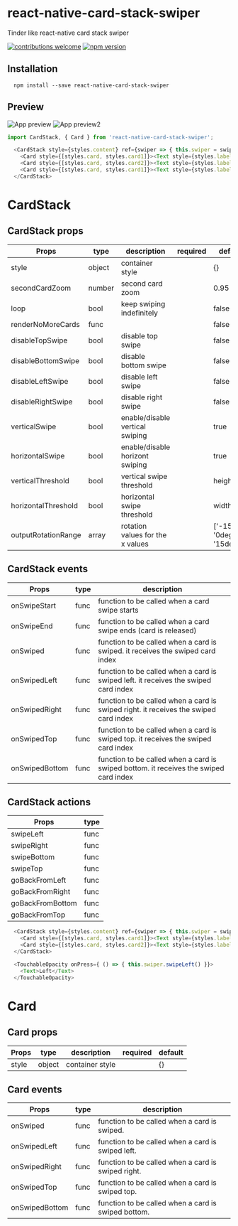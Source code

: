 # react-native-card-stack-swiper
Tinder like react-native card stack swiper

[![contributions welcome](https://img.shields.io/badge/contributions-welcome-brightgreen.svg?style=flat)](https://github.com/dwyl/react-native-card-stack-swiper/issues)
[![npm version](https://badge.fury.io/js/react-native-card-stack-swiper.svg)](https://badge.fury.io/js/react-native-card-stack-swiper)

## Installation

```
  npm install --save react-native-card-stack-swiper
```

## Preview

![App preview](/animation.gif)
![App preview2](/animation2.gif)

```javascript
import CardStack, { Card } from 'react-native-card-stack-swiper';
```

```javascript
  <CardStack style={styles.content} ref={swiper => { this.swiper = swiper }}>
    <Card style={[styles.card, styles.card1]}><Text style={styles.label}>A</Text></Card>
    <Card style={[styles.card, styles.card2]}><Text style={styles.label}>B</Text></Card>
    <Card style={[styles.card, styles.card1]}><Text style={styles.label}>C</Text></Card>
  </CardStack>
```

# CardStack

## CardStack props
| Props               | type          | description                     | required      | default       |
| --------------------| ------------- | --------------------------------| ------------- | ------------- |
| style               | object        | container style                 |               | {}            |
| secondCardZoom      | number        | second card zoom                |               | 0.95          |
| loop                | bool          | keep swiping indefinitely       |               | false         |
| renderNoMoreCards   | func          |                                 |               | false         |
| disableTopSwipe     | bool          | disable top swipe               |               | false         |
| disableBottomSwipe  | bool          | disable bottom swipe            |               | false         |
| disableLeftSwipe    | bool          | disable left swipe              |               | false         |
| disableRightSwipe   | bool          | disable right swipe             |               | false         |
| verticalSwipe       | bool          | enable/disable vertical swiping |               | true          |
| horizontalSwipe     | bool          | enable/disable horizont swiping |               | true          |
| verticalThreshold   | bool          | vertical swipe threshold        |               | height/4      |
| horizontalThreshold | bool          | horizontal swipe threshold      |               | width/2       |
| outputRotationRange | array         | rotation values for the x values|               | ['-15deg', '0deg', '15deg'] |


## CardStack events
| Props             | type          | description                 |
| ----------------- | ------------- | --------------------------- |
| onSwipeStart    | func           | function to be called when a card swipe starts |
| onSwipeEnd    | func           | function to be called when a card swipe ends (card is released) |
| onSwiped          | func           | function to be called when a card is swiped. it receives the swiped card index   |
| onSwipedLeft      | func           | function to be called when a card is swiped left. it receives the swiped card index   |
| onSwipedRight     | func           | function to be called when a card is swiped right. it receives the swiped card index   |
| onSwipedTop       | func           | function to be called when a card is swiped top. it receives the swiped card index  |
| onSwipedBottom    | func           | function to be called when a card is swiped bottom. it receives the swiped card index |


## CardStack actions
| Props             | type          |
| ----------------- | ------------- |
| swipeLeft         | func          |
| swipeRight        | func          |
| swipeBottom       | func          |
| swipeTop          | func          |
| goBackFromLeft    | func          |
| goBackFromRight   | func          |
| goBackFromBottom  | func          |
| goBackFromTop     | func          |

```javascript
  <CardStack style={styles.content} ref={swiper => { this.swiper = swiper }}>
    <Card style={[styles.card, styles.card1]}><Text style={styles.label}>A</Text></Card>
    <Card style={[styles.card, styles.card2]}><Text style={styles.label}>B</Text></Card>
  </CardStack>

  <TouchableOpacity onPress={ () => { this.swiper.swipeLeft() }}>
    <Text>Left</Text>
  </TouchableOpacity>
```


# Card

## Card props
| Props               | type          | description                     | required      | default       |
| --------------------| ------------- | --------------------------------| ------------- | ------------- |
| style               | object        | container style                 |               | {}            |

## Card events
| Props             | type          | description                 |
| ----------------- | ------------- | --------------------------- |
| onSwiped          | func          | function to be called when a card is swiped.   |
| onSwipedLeft      | func          | function to be called when a card is swiped left.  |
| onSwipedRight     | func          | function to be called when a card is swiped right.   |
| onSwipedTop       | func          | function to be called when a card is swiped top.  |
| onSwipedBottom    | func          | function to be called when a card is swiped bottom. |
